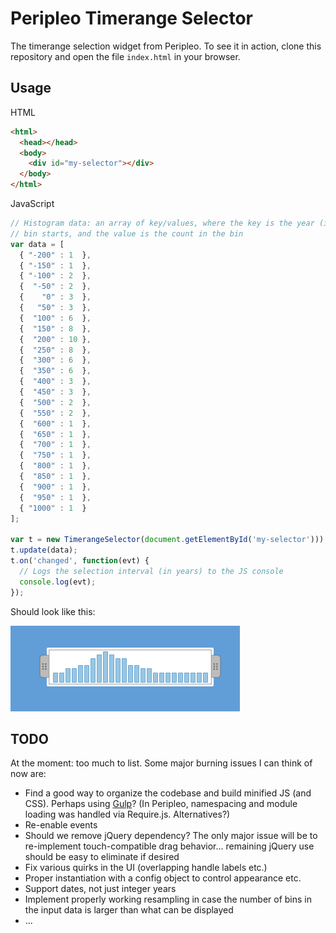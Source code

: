 # Peripleo Timerange Selector

The timerange selection widget from Peripleo. To see it in action, clone this repository and open
the file `index.html` in your browser.

## Usage

HTML
```html
<html>
  <head></head>
  <body>
    <div id="my-selector"></div>
  </body>
</html>
```

JavaScript
```javascript
// Histogram data: an array of key/values, where the key is the year (integer) the
// bin starts, and the value is the count in the bin
var data = [
  { "-200" : 1  },
  { "-150" : 1  },
  { "-100" : 2  },
  {  "-50" : 2  },
  {    "0" : 3  },
  {   "50" : 3  },
  {  "100" : 6  },
  {  "150" : 8  },
  {  "200" : 10 },
  {  "250" : 8  },
  {  "300" : 6  },
  {  "350" : 6  },
  {  "400" : 3  },
  {  "450" : 3  },
  {  "500" : 2  },
  {  "550" : 2  },
  {  "600" : 1  },
  {  "650" : 1  },
  {  "700" : 1  },
  {  "750" : 1  },
  {  "800" : 1  },
  {  "850" : 1  },
  {  "900" : 1  },
  {  "950" : 1  },
  { "1000" : 1  }
];

var t = new TimerangeSelector(document.getElementById('my-selector')));
t.update(data);
t.on('changed', function(evt) {
  // Logs the selection interval (in years) to the JS console
  console.log(evt);
});
```

Should look like this:

![Example](example.png)


## TODO

At the moment: too much to list. Some major burning issues I can think of now are:

- Find a good way to organize the codebase and build minified JS (and CSS). Perhaps using
  [Gulp](https://gulpjs.com/)? (In Peripleo, namespacing and module loading was handled
  via Require.js. Alternatives?)
- Re-enable events
- Should we remove jQuery dependency? The only major issue will be to re-implement touch-compatible
  drag behavior... remaining jQuery use should be easy to eliminate if desired
- Fix various quirks in the UI (overlapping handle labels etc.)
- Proper instantiation with a config object to control appearance etc.
- Support dates, not just integer years
- Implement properly working resampling in case the number of bins in the input data is larger
  than what can be displayed
- ...
